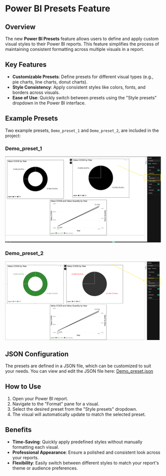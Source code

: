 # Power BI Presets Feature

## Overview
The new **Power BI Presets** feature allows users to define and apply custom visual styles to their Power BI reports. This feature simplifies the process of maintaining consistent formatting across multiple visuals in a report.

## Key Features
- **Customizable Presets**: Define presets for different visual types (e.g., pie charts, line charts, donut charts).
- **Style Consistency**: Apply consistent styles like colors, fonts, and borders across visuals.
- **Ease of Use**: Quickly switch between presets using the "Style presets" dropdown in the Power BI interface.

## Example Presets
Two example presets, `Demo_preset_1` and `Demo_preset_2`, are included in the project:

### Demo_preset_1
![Demo_preset_1](https://github.com/OndrejZapletal99/PBI_presets/blob/main/Preset_1.png)

### Demo_preset_2
![Demo_preset_2](https://github.com/OndrejZapletal99/PBI_presets/blob/main/Preset_2.png)

## JSON Configuration
The presets are defined in a JSON file, which can be customized to suit your needs. You can view and edit the JSON file here:
[Demo_preset.json](https://github.com/OndrejZapletal99/PBI_presets/blob/main/Demo_preset.json)

## How to Use
1. Open your Power BI report.
2. Navigate to the "Format" pane for a visual.
3. Select the desired preset from the "Style presets" dropdown.
4. The visual will automatically update to match the selected preset.

## Benefits
- **Time-Saving**: Quickly apply predefined styles without manually formatting each visual.
- **Professional Appearance**: Ensure a polished and consistent look across your reports.
- **Flexibility**: Easily switch between different styles to match your report's theme or audience preferences.
